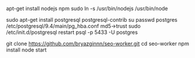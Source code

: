 apt-get install nodejs npm
sudo ln -s /usr/bin/nodejs /usr/bin/node 

sudo apt-get install postgresql postgresql-contrib
su
passwd postgres
/etc/postgresql/9.4/main/pg_hba.conf md5->trust
sudo /etc/init.d/postgresql restart
psql -p 5433 -U postgres 

git clone https://github.com/bryazginnn/seo-worker.git
cd seo-worker
npm install
node start